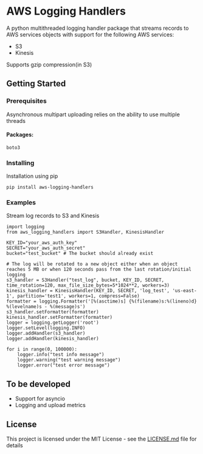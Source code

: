 # AWS Logging Handlers

A python multithreaded logging handler package that streams records to AWS services objects with support for the following AWS services:
* S3
* Kinesis

Supports gzip compression(in S3)

## Getting Started

### Prerequisites

Asynchronous multipart uploading relies on the ability to use multiple threads
#### Packages:
```
boto3
```

### Installing

Installation using pip

```
pip install aws-logging-handlers
```

### Examples
Stream log records to S3 and Kinesis
```
import logging
from aws_logging_handlers import S3Handler, KinesisHandler

KEY_ID="your_aws_auth_key"
SECRET="your_aws_auth_secret"
bucket="test_bucket" # The bucket should already exist

# The log will be rotated to a new object either when an object reaches 5 MB or when 120 seconds pass from the last rotation/initial logging
s3_handler = S3Handler("test_log", bucket, KEY_ID, SECRET, time_rotation=120, max_file_size_bytes=5*1024**2, workers=3)
kinesis_handler = KinesisHandler(KEY_ID, SECRET, 'log_test', 'us-east-1', partition='test1', workers=1, compress=False)
formatter = logging.Formatter('[%(asctime)s] {%(filename)s:%(lineno)d} %(levelname)s - %(message)s')
s3_handler.setFormatter(formatter)
kinesis_handler.setFormatter(formatter)
logger = logging.getLogger('root')
logger.setLevel(logging.INFO)
logger.addHandler(s3_handler)
logger.addHandler(kinesis_handler)

for i in range(0, 100000):
    logger.info("test info message")
    logger.warning("test warning message")
    logger.error("test error message")
```

## To be developed
* Support for asyncio
* Logging and upload metrics

## License

This project is licensed under the MIT License - see the [LICENSE.md](LICENSE) file for details

